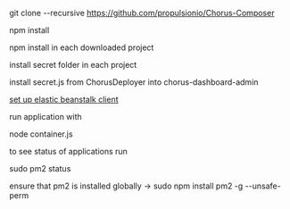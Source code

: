 git clone --recursive https://github.com/propulsionio/Chorus-Composer

npm install

npm install in each downloaded project

install secret folder in each project

install secret.js  from ChorusDeployer into chorus-dashboard-admin

[set up elastic beanstalk client](http://docs.aws.amazon.com/elasticbeanstalk/latest/dg/create_deploy_nodejs.sdlc.html)


run application with

node container.js

to see status of applications run 

sudo pm2 status

ensure that pm2 is installed globally -> sudo npm install pm2 -g --unsafe-perm
